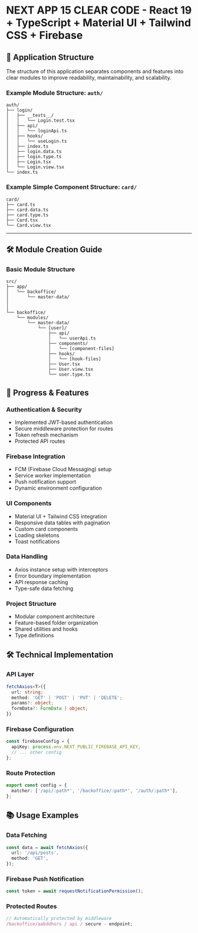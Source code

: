 # NEXT APP 15 CLEAR CODE - React 19 + TypeScript + Material UI + Tailwind CSS + Firebase  

## 📂 Application Structure

The structure of this application separates components and features into clear modules to improve readability, maintainability, and scalability.

### Example Module Structure: `auth/`

```plaintext
auth/
├── login/
│   ├── __tests__/
│   │   └── Login.test.tsx
│   ├── api/
│   │   └── loginApi.ts
│   ├── hooks/
│   │   └── useLogin.ts
│   ├── index.ts
│   ├── login.data.ts
│   ├── login.type.ts
│   ├── Login.tsx
│   └── Login.view.tsx
└── index.ts
```

### Example Simple Component Structure: `card/`

```plaintext
card/
├── card.ts
├── card.data.ts
├── card.type.ts
├── Card.tsx
└── Card.view.tsx
```

---

## 🛠️ Module Creation Guide

### Basic Module Structure

```plaintext
src/
├── app/
│   └── backoffice/
│       └── master-data/
│
│
└── backoffice/
    └── modules/
        └── master-data/
            └── [user]/
                ├── api/
                │   └── userApi.ts
                ├── components/
                │   └── [component-files]
                ├── hooks/
                │   └── [hook-files]
                ├── User.tsx
                ├── User.view.tsx
                └── user.type.ts
```

## 🚀 Progress & Features

### Authentication & Security

- Implemented JWT-based authentication
- Secure middleware protection for routes
- Token refresh mechanism
- Protected API routes

### Firebase Integration

- FCM (Firebase Cloud Messaging) setup
- Service worker implementation
- Push notification support
- Dynamic environment configuration

### UI Components

- Material UI + Tailwind CSS integration
- Responsive data tables with pagination
- Custom card components
- Loading skeletons
- Toast notifications

### Data Handling

- Axios instance setup with interceptors
- Error boundary implementation
- API response caching
- Type-safe data fetching

### Project Structure

- Modular component architecture
- Feature-based folder organization
- Shared utilities and hooks
- Type definitions

## 🛠️ Technical Implementation

### API Layer

```typescript
fetchAxios<T>({
  url: string;
  method: 'GET' | 'POST' | 'PUT' | 'DELETE';
  params?: object;
  formData?: FormData | object;
})
```

### Firebase Configuration

```typescript
const firebaseConfig = {
  apiKey: process.env.NEXT_PUBLIC_FIREBASE_API_KEY,
  // ... other config
};
```

### Route Protection

```typescript
export const config = {
  matcher: ['/api/:path*', '/backoffice/:path*', '/auth/:path*'],
};
```

## 📚 Usage Examples

### Data Fetching

```typescript
const data = await fetchAxios({
  url: '/api/posts',
  method: 'GET',
});
```

### Firebase Push Notification

```typescript
const token = await requestNotificationPermission();
```

### Protected Routes

```typescript
// Automatically protected by middleware
/backoffice/aabddhors / api / secure - endpoint;
```
